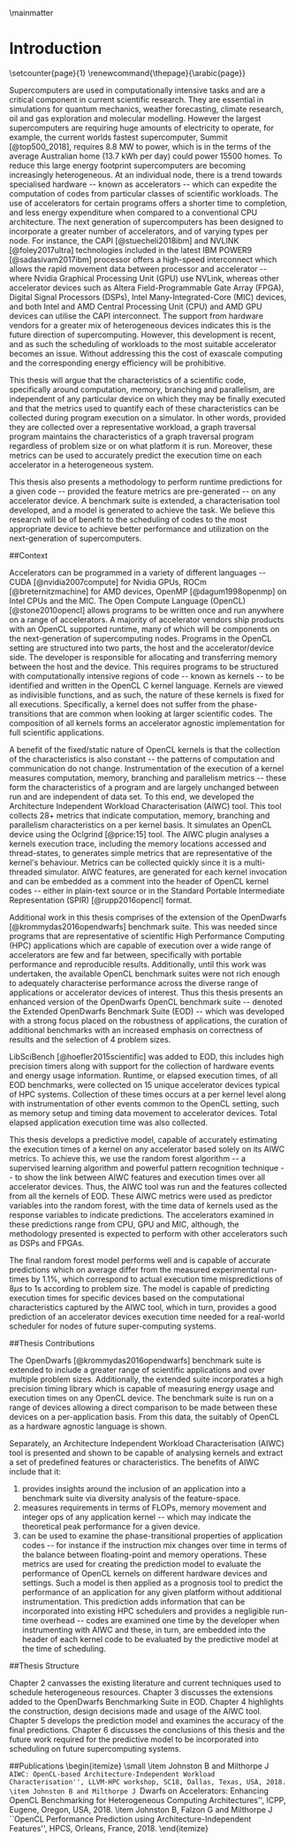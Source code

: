 \mainmatter

# Introduction

\setcounter{page}{1}
\renewcommand{\thepage}{\arabic{page}}

<!-- 
For italic, add one * on either side of the text
For bold, add two * on either side of the text
For bold and italic, add _** on either side of the text
-->

<!-- Introduction to the Introduction -->

Supercomputers are used in computationally intensive tasks and are a critical component in current scientific research.
They are essential in simulations for quantum mechanics, weather forecasting, climate research, oil and gas exploration and molecular modelling.
However the largest supercomputers are requiring huge amounts of electricity to operate, for example, the current worlds fastest supercomputer, Summit [@top500_2018], requires 8.8 MW to power, which is in the terms of the average Australian home (13.7 kWh per day) could power 15500 homes.
To reduce this large energy footprint supercomputers are becoming increasingly heterogeneous.
At an individual node, there is a trend towards specialised hardware -- known as accelerators -- which can expedite the computation of codes from particular classes of scientific workloads.
The use of accelerators for certain programs offers a shorter time to completion, and less energy expenditure when compared to a conventional CPU architecture.
The next generation of supercomputers has been designed to incorporate a greater number of accelerators, and of varying types per node.
For instance, the CAPI [@stuecheli2018ibm] and NVLINK [@foley2017ultra] technologies included in the latest IBM POWER9 [@sadasivam2017ibm] processor offers a high-speed interconnect which allows the rapid movement data between processor and accelerator --  where Nvidia Graphical Processing Unit (GPU) use NVLink, whereas other accelerator devices such as Altera Field-Programmable Gate Array (FPGA), Digital Signal Processors (DSPs), Intel Many-Integrated-Core (MIC) devices, and both Intel and AMD Central Processing Unit (CPU) and AMD GPU devices can utilise the CAPI interconnect.
The support from hardware vendors for a greater mix of heterogeneous devices indicates this is the future direction of supercomputing.
However, this development is recent, and as such the scheduling of workloads to the most suitable accelerator becomes an issue.
Without addressing this the cost of exascale computing and the corresponding energy efficiency will be prohibitive.


This thesis will argue that the characteristics of a scientific code, specifically around computation, memory, branching and parallelism, are independent of any particular device on which they may be finally executed and that the metrics used to quantify each of these characteristics can be collected during program execution on a simulator.
In other words, provided they are collected over a representative workload, a graph traversal program maintains the characteristics of a graph traversal program regardless of problem size or on what platform it is run.
Moreover, these metrics can be used to accurately predict the execution time on each accelerator in a heterogeneous system.


This thesis also presents a methodology to perform runtime predictions for a given code -- provided the feature metrics are pre-generated -- on any accelerator device.
A benchmark suite is extended, a characterisation tool developed, and a model is generated to achieve the task.
We believe this research will be of benefit to the scheduling of codes to the most appropriate device to achieve better performance and utilization on the next-generation of supercomputers.


<!-- Context -- a brief on how the proposed solution works -->

##Context

Accelerators can be programmed in a variety of different languages -- CUDA [@nvidia2007compute] for Nvidia GPUs, ROCm [@breternitzmachine] for AMD devices, OpenMP [@dagum1998openmp] on Intel CPUs and the MIC.
The Open Compute Language (OpenCL) [@stone2010opencl] allows programs to be written once and run anywhere on a range of accelerators.
A majority of accelerator vendors ship products with an OpenCL supported runtime, many of which will be components on the next-generation of supercomputing nodes.
Programs in the OpenCL setting are structured into two parts, the host and the accelerator/device side.
The developer is responsible for allocating and transferring memory between the host and the device.
This requires programs to be structured with computationally intensive regions of code -- known as kernels -- to be identified and written in the OpenCL C kernel language.
Kernels are viewed as indivisible functions, and as such, the nature of these kernels is fixed for all executions.
Specifically, a kernel does not suffer from the phase-transitions that are common when looking at larger scientific codes.
The composition of all kernels forms an accelerator agnostic implementation for full scientific applications.


A benefit of the fixed/static nature of OpenCL kernels is that the collection of the characteristics is also constant -- the patterns of computation and communication do not change.
Instrumentation of the execution of a kernel measures computation, memory, branching and parallelism metrics -- these form the characteristics of a program and are largely unchanged between run and are independent of data set.
To this end, we developed the Architecture Independent Workload Characterisation (AIWC) tool.
This tool collects 28+ metrics that indicate computation, memory, branching and parallelism characteristics on a per kernel basis.
It simulates an OpenCL device using the Oclgrind [@price:15] tool.
The AIWC plugin analyses a kernels execution trace, including the memory locations accessed and thread-states, to generates simple metrics that are representative of the kernel's behaviour.
Metrics can be collected quickly since it is a multi-threaded simulator.
AIWC features, are generated for each kernel invocation and can be embedded as a comment into the header of OpenCL kernel codes -- either in plain-text source or in the Standard Portable Intermediate Representation (SPIR) [@rupp2016opencl] format.


Additional work in this thesis comprises of the extension of the OpenDwarfs [@krommydas2016opendwarfs] benchmark suite.
This was needed since programs that are representative of scientific High Performance Computing (HPC) applications which are capable of execution over a wide range of accelerators are few and far between, specifically with portable performance and reproducible results.
Additionally, until this work was undertaken, the available OpenCL benchmark suites were not rich enough to adequately characterise performance across the diverse range of applications or accelerator devices of interest.
Thus this thesis presents an enhanced version of the OpenDwarfs OpenCL benchmark suite -- denoted the Extended OpenDwarfs Benchmark Suite (EOD) -- which was developed with a strong focus placed on the robustness of applications, the curation of additional benchmarks with an increased emphasis on correctness of results and the selection of 4 problem sizes.


LibSciBench [@hoefler2015scientific] was added to EOD, this includes high precision timers along with support for the collection of hardware events and energy usage information.
Runtime, or elapsed execution times, of all EOD benchmarks, were collected on 15 unique accelerator devices typical of HPC systems.
Collection of these times occurs at a per kernel level along with instrumentation of other events common to the OpenCL setting, such as memory setup and timing data movement to accelerator devices.
Total elapsed application execution time was also collected.

This thesis develops a predictive model, capable of accurately estimating the execution times of a kernel on any accelerator based solely on its AIWC metrics.
To achieve this, we use the random forest algorithm -- a supervised learning algorithm and powerful pattern recognition technique -- to show the link between AIWC features and execution times over all accelerator devices.
Thus, the AIWC tool was run and the features collected from all the kernels of EOD.
These AIWC metrics were used as predictor variables into the random forest, with the time data of kernels used as the response variables to indicate predictions.
The accelerators examined in these predictions range from CPU, GPU and MIC, although, the methodology presented is expected to perform with other accelerators such as DSPs and FPGAs.


The final random forest model performs well and is capable of accurate predictions which on average differ from the measured experimental run-times by 1.1%, which correspond to actual execution time mispredictions of 8$\mu s$ to 1s according to problem size.
The model is capable of predicting execution times for specific devices based on the computational characteristics captured by the AIWC tool, which in turn, provides a good prediction of an accelerator devices execution time needed for a real-world scheduler for nodes of future super-computing systems.

<!-- Restatement of the problem -->
<!-- Problems in heterogeneous supercomputing -->

<!--
## Restatement of the problem

The future of supercomputing comprises several heterogeneous devices at the node level.
The POWER9 is featured in the latest Summit and forthcoming Sierra supercomputers, and is configured such with two GPUs per CPU.
High bandwidth, low latency interconnects such as the Cray XC50 *Aries*, Fujitsu Post-K *Tofu* and IBM POWER9 *Bluelink*, support tighter integration between compute devices on a node.
This facilitates the usage of a mix of accelerators given the low penalty to move data between them.
Evaluating the suitability of any given device on a node requires a comprehensive benchmark suite which is capable of efficiently executing on all devices in a hardware agnostic way.
Unfortunately, current benchmark suites are ill-suited to the task, either consisting of several different implementations per each device or lacking a comprehensive range of scientific applications to fully explore the performance characteristics of the device.
Further, this suitability can be concerned with energy consumption, which is critical to the proposed exascale systems envisaged in the future, making performance-per-watt a fundamental concern.
Additionally, examining the computation characteristics of scientific workloads is difficult, and this complexity only increases when considering the wide range of hardware in heterogeneous supercomputing -- and the corresponding different implementations per device.
Both the difficulties in identifying characteristics of scientific hardware agnostic codes, and the wider diversity of devices of the next-generation of HPC systems further compounds the issue of scheduling code within a node in order to fully utilise supercomputing facilities.
-->

<!-- Restatement of the response -->
##Thesis Contributions

The OpenDwarfs [@krommydas2016opendwarfs] benchmark suite is extended to include a greater range of scientific applications and over multiple problem sizes.
Additionally, the extended suite incorporates a high precision timing library which is capable of measuring energy usage and execution times on any OpenCL device.
The benchmark suite is run on a range of devices allowing a direct comparison to be made between these devices on a per-application basis.
From this data, the suitably of OpenCL as a hardware agnostic language is shown.

Separately, an Architecture Independent Workload Characterisation (AIWC) tool is presented and shown to be capable of analysing kernels and extract a set of predefined features or characteristics.
The benefits of AIWC include that it:

1) provides insights around the inclusion of an application into a benchmark suite via diversity analysis of the feature-space.
2) measures requirements in terms of FLOPs, memory movement and integer ops of any application kernel -- which may indicate the theoretical peak performance for a given device.
3) can be used to examine the phase-transitional properties of application codes -- for instance if the instruction mix changes over time in terms of the balance between floating-point and memory operations.
These metrics are used for creating the prediction model to evaluate the performance of OpenCL kernels on different hardware devices and settings.
Such a model is then applied as a prognosis tool to predict the performance of an application for any given platform without additional instrumentation.
This prediction adds information that can be incorporated into existing HPC schedulers and provides a negligible run-time overhead -- codes are examined one time by the developer when instrumenting with AIWC and these, in turn, are embedded into the header of each kernel code to be evaluated by the predictive model at the time of scheduling.


<!-- Roadmap -->

##Thesis Structure

Chapter 2 canvasses the existing literature and current techniques used to schedule heterogeneous resources.
Chapter 3 discusses the extensions added to the OpenDwarfs Benchmarking Suite in EOD.
Chapter 4 highlights the construction, design decisions made and usage of the AIWC tool.
Chapter 5 develops the prediction model and examines the accuracy of the final predictions.
Chapter 6 discusses the conclusions of this thesis and the future work required for the predictive model to be incorporated into scheduling on future supercomputing systems.

##Publications
\begin{itemize}
\small
\item Johnston B and Milthorpe J ``AIWC: OpenCL-based Architecture-Independent Workload Characterisation'', LLVM-HPC workshop, SC18, Dallas, Texas, USA, 2018.
\item Johnston B and Milthorpe J ``Dwarfs on Accelerators: Enhancing OpenCL Benchmarking for Heterogeneous Computing Architectures'', ICPP, Eugene, Oregon, USA, 2018.
\item Johnston B, Falzon G and Milthorpe J ``OpenCL Performance Prediction using Architecture-Independent Features'', HPCS, Orleans, France, 2018.
\end{itemize}

